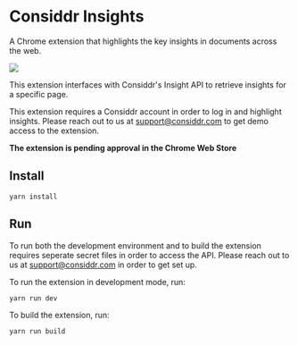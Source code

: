 # Considdr Insights

A Chrome extension that highlights the key insights in documents across the web.

<img src="considdr-insights.gif">

This extension interfaces with Considdr's Insight API to retrieve insights for a specific page.

This extension requires a Considdr account in order to log in and highlight insights. Please reach out to us at [support@considdr.com](mailto:support@considdr.com) to get demo access to the extension.

**The extension is pending approval in the Chrome Web Store**

## Install

`yarn install`

## Run

To run both the development environment and to build the extension requires seperate secret files in order to access the API. Please reach out to us at [support@considdr.com](mailto:support@considdr.com) in order to get set up.

To run the extension in development mode, run:

`yarn run dev`

To build the extension, run:

`yarn run build`